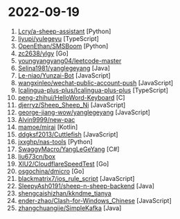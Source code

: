 # 2022-09-19

1. [Lcry/a-sheep-assistant](https://github.com/Lcry/a-sheep-assistant "羊了个羊助手，羊了个羊一键闯关，本项目仅用于学习研究使用，请勿将本项目的任何内容用于商业或非法目的，否则后果自负。保姆级学习教程关注作者公众号： 《码上有效率》，口令羊了个羊") [Python]
2. [liyupi/yulegeyu](https://github.com/liyupi/yulegeyu "羊了个羊纯前端实现版【鱼了个鱼】，自定义关卡+图案+无限道具，可在线玩：https://yulegeyu.cn") [TypeScript]
3. [OpenEthan/SMSBoom](https://github.com/OpenEthan/SMSBoom "短信轰炸/短信测压/ | 一个健壮免费的python短信轰炸程序，专门炸坏蛋蛋，百万接口，多线程全自动添加有效接口，支持异步协程百万并发，全免费的短信轰炸工具！！hongkonger开发全网首发！！") [Python]
4. [zc2638/ylgy](https://github.com/zc2638/ylgy "羊了个羊 通关程序，支持无限通关") [Go]
5. [youngyangyang04/leetcode-master](https://github.com/youngyangyang04/leetcode-master "《代码随想录》LeetCode 刷题攻略：200道经典题目刷题顺序，共60w字的详细图解，视频难点剖析，50余张思维导图，支持C++，Java，Python，Go，JavaScript等多语言版本，从此算法学习不再迷茫！🔥🔥 来看看，你会发现相见恨晚！🚀") 
6. [Selina1981/yanglegeyang](https://github.com/Selina1981/yanglegeyang "羊了个羊通关助手（java稳定版）全网唯一，禁止盗版！羊了个羊助手，羊了个羊一键闯关。") [Java]
7. [Le-niao/Yunzai-Bot](https://github.com/Le-niao/Yunzai-Bot "原神QQ群机器人，通过米游社接口，查询原神游戏信息，快速生成图片返回") [JavaScript]
8. [wangxinleo/wechat-public-account-push](https://github.com/wangxinleo/wechat-public-account-push "微信公众号推送-给女朋友的浪漫") [JavaScript]
9. [Icalingua-plus-plus/Icalingua-plus-plus](https://github.com/Icalingua-plus-plus/Icalingua-plus-plus "A client for QQ and more.") [TypeScript]
10. [peng-zhihui/HelloWord-Keyboard](https://github.com/peng-zhihui/HelloWord-Keyboard "") [C]
11. [djerryz/Sheep_Sheep_Ni](https://github.com/djerryz/Sheep_Sheep_Ni "羊了个羊- 前端源码与接口分析") [JavaScript]
12. [george-jiang-wow/yanglegeyang](https://github.com/george-jiang-wow/yanglegeyang "羊了个羊在线版") [JavaScript]
13. [Alvin9999/new-pac](https://github.com/Alvin9999/new-pac "翻墙-科学上网、免费翻墙、免费科学上网、VPN、一键翻墙浏览器，vps一键搭建翻墙服务器脚本/教程，免费shadowsocks/ss/ssr/v2ray/goflyway账号/节点，免费自由上网、fanqiang、翻墙梯子，电脑、手机、iOS、安卓、windows、Mac、Linux、路由器翻墙、科学上网") 
14. [mamoe/mirai](https://github.com/mamoe/mirai "高效率 QQ 机器人支持库") [Kotlin]
15. [ddgksf2013/Cuttlefish](https://github.com/ddgksf2013/Cuttlefish "Scripts for self-use, ⛔️ fork") [JavaScript]
16. [jxxghp/nas-tools](https://github.com/jxxghp/nas-tools "NAS媒体库资源归集、整理自动化工具") [Python]
17. [SwaggyMacro/YangLeGeYang](https://github.com/SwaggyMacro/YangLeGeYang "免抓包版本，羊了个羊 小助手，羊了个羊一键通关，自动获取Token，羊了个羊辅助，本项目仅用于学习研究使用，请勿将本项目的任何内容用于商业或非法目的，否则后果自负。") [C#]
18. [liu673cn/box](https://github.com/liu673cn/box "TVbox开源版（空壳-自行配置）") 
19. [XIU2/CloudflareSpeedTest](https://github.com/XIU2/CloudflareSpeedTest "🌩「自选优选 IP」测试 Cloudflare CDN 延迟和速度，获取最快 IP (IPv4 / IPv6)！另外也支持其他 CDN / 网站 IP ~") [Go]
20. [osgochina/dmicro](https://github.com/osgochina/dmicro "dmicro是一个高效、可扩展且简单易用的微服务框架。包含drpc,dserver等组件。") [Go]
21. [blackmatrix7/ios_rule_script](https://github.com/blackmatrix7/ios_rule_script "分流规则、重写写规则及脚本。") [JavaScript]
22. [SleepyAsh0191/sheep-n-sheep-backend](https://github.com/SleepyAsh0191/sheep-n-sheep-backend "随便用java写的自制羊了个羊服务端，写的很垃圾，勿喷") [Java]
23. [shengcaishizhan/kkndme_tianya](https://github.com/shengcaishizhan/kkndme_tianya "天涯 kkndme 神贴聊房价") 
24. [ender-zhao/Clash-for-Windows_Chinese](https://github.com/ender-zhao/Clash-for-Windows_Chinese "clash for windows汉化版. 提供clash for windows的汉化版, 汉化补丁及汉化版安装程序") [JavaScript]
25. [zhangchuangiie/SimpleKafka](https://github.com/zhangchuangiie/SimpleKafka "一个基于Kafka客户端封装的工具，Kafka开发效率神器") [Java]
